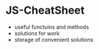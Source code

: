 # JS-CheatSheet

- useful functuins and methods
- solutions for work
- storage of convenient solutions